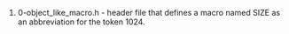 1. 0-object_like_macro.h - header file that defines a macro named SIZE as an abbreviation for the token 1024.
